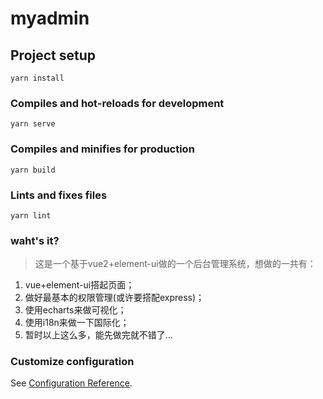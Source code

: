 # myadmin

## Project setup
```
yarn install
```

### Compiles and hot-reloads for development
```
yarn serve
```

### Compiles and minifies for production
```
yarn build
```

### Lints and fixes files
```
yarn lint
```

### waht's it?
> 这是一个基于vue2+element-ui做的一个后台管理系统，想做的一共有：
1. vue+element-ui搭起页面；
2. 做好最基本的权限管理(或许要搭配express)；
3. 使用echarts来做可视化；
4. 使用i18n来做一下国际化；
5. 暂时以上这么多，能先做完就不错了...
### Customize configuration
See [Configuration Reference](https://cli.vuejs.org/config/).
